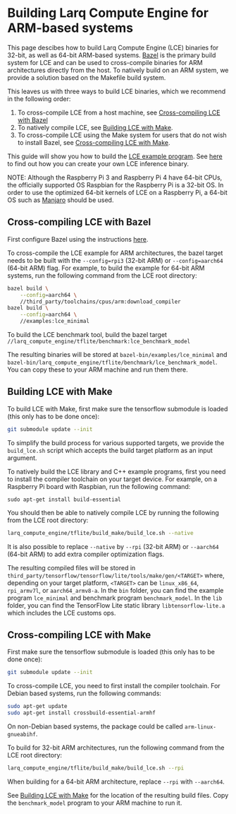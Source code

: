 # Building Larq Compute Engine for ARM-based systems
This page descibes how to build Larq Compute Engine (LCE) binaries
for 32-bit, as well as 64-bit ARM-based systems.
[Bazel](https://bazel.build/) is the primary build system for LCE and can
be used to cross-compile binaries for ARM architectures directly from the host.
To natively build on an ARM system, we provide a solution based on the
Makefile build system.

This leaves us with three ways to build LCE binaries, which we recommend in
the following order:
1. To cross-compile LCE from a host machine, see
   [Cross-compiling LCE with Bazel](#cross-compiling-lce-with-bazel)
2. To natively compile LCE, see
   [Building LCE with Make](#building-lce-with-make).
3. To cross-compile LCE using the Make system for users that do not wish to
   install Bazel, see
   [Cross-compiling LCE with Make](#cross-compiling-lce-with-make).

This guide will show you how to build the [LCE example program](../examples/lce_minimal.cc).
See [here](./inference.md) to find out how you can create your own LCE
inference binary.

NOTE: Although the Raspberry Pi 3 and Raspberry Pi 4 have 64-bit CPUs, the
officially supported OS Raspbian for the Raspberry Pi is a 32-bit OS. In order
to use the optimized 64-bit kernels of LCE on a Raspberry Pi, a 64-bit OS such
as [Manjaro](https://manjaro.org/download/#raspberry-pi-4-xfce) should be used.

## Cross-compiling LCE with Bazel

First configure Bazel using the instructions [here](build.md#configure-bazelrc).

To cross-compile the LCE example for ARM architectures, the bazel
target needs to be built with the `--config=rpi3` (32-bit ARM) or
`--config=aarch64` (64-bit ARM) flag. For example, to build the example
for 64-bit ARM systems, run the following command from the LCE root
directory:
```bash
bazel build \
    --config=aarch64 \
    //third_party/toolchains/cpus/arm:download_compiler
bazel build \
    --config=aarch64 \
    //examples:lce_minimal
 ```

To build the LCE benchmark tool, build the bazel target
`//larq_compute_engine/tflite/benchmark:lce_benchmark_model`

The resulting binaries will be stored at
`bazel-bin/examples/lce_minimal` and
`bazel-bin/larq_compute_engine/tflite/benchmark/lce_benchmark_model`. You can
copy these to your ARM machine and run them there.

## Building LCE with Make
To build LCE with Make, first make sure the tensorflow submodule is loaded
(this only has to be done once):
``` bash
git submodule update --init
```
To simplify the build process for various supported targets, we provide the
`build_lce.sh` script which accepts the build target platform as an input
argument.

To natively build the LCE library and C++ example programs, first you need to
install the compiler toolchain on your target device. For example, on a
Raspberry Pi board with Raspbian, run the following command:
```
sudo apt-get install build-essential
```

You should then be able to natively compile LCE by running the following from
the LCE root directory:
```bash
larq_compute_engine/tflite/build_make/build_lce.sh --native
```

It is also possible to replace `--native` by `--rpi` (32-bit ARM) or
`--aarch64` (64-bit ARM) to add extra compiler optimization flags.

The resulting compiled files will be stored in
`third_party/tensorflow/tensorflow/lite/tools/make/gen/<TARGET>` where,
depending on your target platform, `<TARGET>` can be `linux_x86_64`,
`rpi_armv7l`, or `aarch64_armv8-a`. In the `bin` folder, you can find the
example program `lce_minimal` and benchmark program `benchmark_model`.
In the `lib` folder, you can find the TensorFlow Lite static library
`libtensorflow-lite.a` which includes the LCE customs ops.

## Cross-compiling LCE with Make
First make sure the tensorflow submodule is loaded (this only has to be done
once):
``` bash
git submodule update --init
```

To cross-compile LCE, you need to first install the compiler toolchain.
For Debian based systems, run the following commands:
``` bash
sudo apt-get update
sudo apt-get install crossbuild-essential-armhf
```
On non-Debian based systems, the package could be called `arm-linux-gnueabihf`.

To build for 32-bit ARM architectures, run the following command from the LCE
root directory:
```bash
larq_compute_engine/tflite/build_make/build_lce.sh --rpi
```
When building for a 64-bit ARM architecture, replace `--rpi` with `--aarch64`.

See [Building LCE with Make](#building-lce-with-make) for the location of
the resulting build files. Copy the `benchmark_model` program to your ARM
machine to run it.
